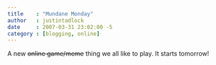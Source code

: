 ```yaml
---
title    : "Mundane Monday"
author   : justintadlock
date     : 2007-03-31 23:02:00 -5
category : [blogging, online]
---
```


A new <del>online game/meme</del> thing we all like to play.  It starts tomorrow!
